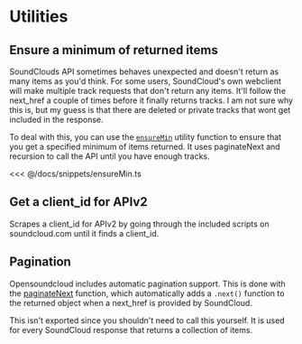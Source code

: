 # Utilities

## Ensure a minimum of returned items

SoundClouds API sometimes behaves unexpected and doesn't return as many items as you'd think.
For some users, SoundCloud's own webclient will make multiple track requests that don't
return any items. It'll follow the next_href a couple of times before it finally
returns tracks. I am not sure why this is, but my guess is that there are deleted or private
tracks that wont get included in the response.

To deal with this, you can use the [`ensureMin`](/api/util.html#ensuremin) utility function to ensure that you get a specified
minimum of items returned. It uses paginateNext and recursion to call the API until you have enough tracks.

<<< @/docs/snippets/ensureMin.ts


## Get a client_id for APIv2

Scrapes a client_id for APIv2 by going through the included scripts on soundcloud.com until it finds a client_id.

## Pagination

Opensoundcloud includes automatic pagination support.
This is done with the [paginateNext](https://git.io/Jt1GN) function,
which automatically adds a `.next()` function to the returned object
when a next_href is provided by SoundCloud.

This isn't exported since you shouldn't need to call this yourself.
It is used for every SoundCloud response that returns a collection of items.
